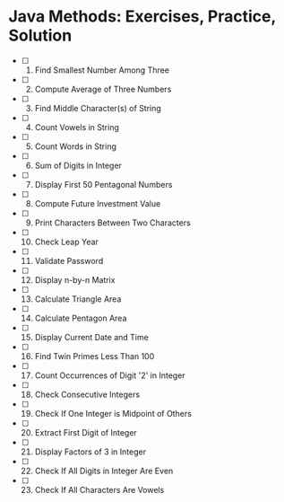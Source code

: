 # Java Methods: Exercises, Practice, Solution

- [ ] 1. Find Smallest Number Among Three
- [ ] 2. Compute Average of Three Numbers
- [ ] 3. Find Middle Character(s) of String
- [ ] 4. Count Vowels in String
- [ ] 5. Count Words in String
- [ ] 6. Sum of Digits in Integer
- [ ] 7. Display First 50 Pentagonal Numbers
- [ ] 8. Compute Future Investment Value
- [ ] 9. Print Characters Between Two Characters
- [ ] 10. Check Leap Year
- [ ] 11. Validate Password
- [ ] 12. Display n-by-n Matrix
- [ ] 13. Calculate Triangle Area
- [ ] 14. Calculate Pentagon Area
- [ ] 15. Display Current Date and Time
- [ ] 16. Find Twin Primes Less Than 100
- [ ] 17. Count Occurrences of Digit '2' in Integer
- [ ] 18. Check Consecutive Integers
- [ ] 19. Check If One Integer is Midpoint of Others
- [ ] 20. Extract First Digit of Integer
- [ ] 21. Display Factors of 3 in Integer
- [ ] 22. Check If All Digits in Integer Are Even
- [ ] 23. Check If All Characters Are Vowels